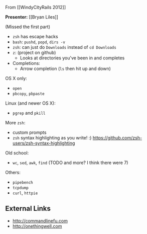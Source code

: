 From [[WindyCityRails 2012]]

**Presenter:** [[Bryan Liles]]

(Missed the first part)

* `zsh` has escape hacks
* `bash`: `pushd`, `popd`, `dirs -v`
* `zsh`: can just do `Downloads` instead of `cd Downloads`
* `z`: (project on github)
    * Looks at directories you've been in and completes
* Completions:
    * Arrow completion (`ls` then hit up and down)

OS X only:

* `open`
* `pbcopy`, `pbpaste`

Linux (and newer OS X):

* `pgrep` and `pkill`

More `zsh`:

* custom prompts
* `zsh` syntax highlighting as you write!  :) https://github.com/zsh-users/zsh-syntax-highlighting

Old school:

* `wc`, `sed`, `awk`, `find` (TODO and more?  I think there were 7)

Others:

* `pipebench`
* `tcpdump`
* `curl`, `httpie`

## External Links

* http://commandlinefu.com
* http://onethingwell.com
